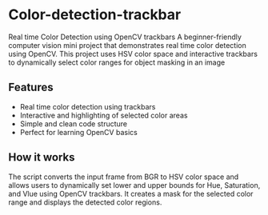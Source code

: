 # Color-detection-trackbar
Real time Color Detection using OpenCV trackbars
A beginner-friendly computer vision mini project that demonstrates real time color detection using OpenCV. This project uses HSV color space and interactive trackbars to dynamically select color ranges for object masking in an image

## Features
- Real time color detection using trackbars
- Interactive and highlighting of selected color areas
- Simple and clean code structure
- Perfect for learning OpenCV basics

## How it works
The script converts the input frame from BGR to HSV color space and allows users to dynamically set lower and upper bounds for Hue, Saturation, and Vlue using OpenCV trackbars. It creates a mask for the selected color range and displays the detected color regions.
